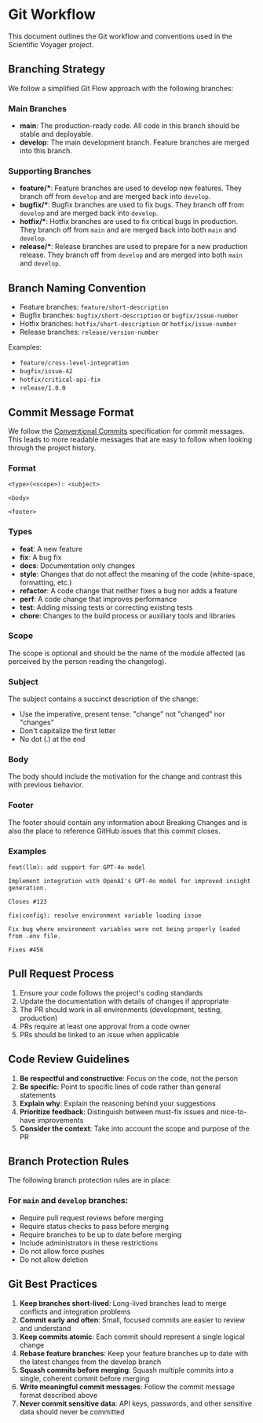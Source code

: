 # Git Workflow

This document outlines the Git workflow and conventions used in the Scientific Voyager project.

## Branching Strategy

We follow a simplified Git Flow approach with the following branches:

### Main Branches

- **main**: The production-ready code. All code in this branch should be stable and deployable.
- **develop**: The main development branch. Feature branches are merged into this branch.

### Supporting Branches

- **feature/\***: Feature branches are used to develop new features. They branch off from `develop` and are merged back into `develop`.
- **bugfix/\***: Bugfix branches are used to fix bugs. They branch off from `develop` and are merged back into `develop`.
- **hotfix/\***: Hotfix branches are used to fix critical bugs in production. They branch off from `main` and are merged back into both `main` and `develop`.
- **release/\***: Release branches are used to prepare for a new production release. They branch off from `develop` and are merged into both `main` and `develop`.

## Branch Naming Convention

- Feature branches: `feature/short-description`
- Bugfix branches: `bugfix/short-description` or `bugfix/issue-number`
- Hotfix branches: `hotfix/short-description` or `hotfix/issue-number`
- Release branches: `release/version-number`

Examples:
- `feature/cross-level-integration`
- `bugfix/issue-42`
- `hotfix/critical-api-fix`
- `release/1.0.0`

## Commit Message Format

We follow the [Conventional Commits](https://www.conventionalcommits.org/) specification for commit messages. This leads to more readable messages that are easy to follow when looking through the project history.

### Format

```
<type>(<scope>): <subject>

<body>

<footer>
```

### Types

- **feat**: A new feature
- **fix**: A bug fix
- **docs**: Documentation only changes
- **style**: Changes that do not affect the meaning of the code (white-space, formatting, etc.)
- **refactor**: A code change that neither fixes a bug nor adds a feature
- **perf**: A code change that improves performance
- **test**: Adding missing tests or correcting existing tests
- **chore**: Changes to the build process or auxiliary tools and libraries

### Scope

The scope is optional and should be the name of the module affected (as perceived by the person reading the changelog).

### Subject

The subject contains a succinct description of the change:
- Use the imperative, present tense: "change" not "changed" nor "changes"
- Don't capitalize the first letter
- No dot (.) at the end

### Body

The body should include the motivation for the change and contrast this with previous behavior.

### Footer

The footer should contain any information about Breaking Changes and is also the place to reference GitHub issues that this commit closes.

### Examples

```
feat(llm): add support for GPT-4o model

Implement integration with OpenAI's GPT-4o model for improved insight generation.

Closes #123
```

```
fix(config): resolve environment variable loading issue

Fix bug where environment variables were not being properly loaded from .env file.

Fixes #456
```

## Pull Request Process

1. Ensure your code follows the project's coding standards
2. Update the documentation with details of changes if appropriate
3. The PR should work in all environments (development, testing, production)
4. PRs require at least one approval from a code owner
5. PRs should be linked to an issue when applicable

## Code Review Guidelines

1. **Be respectful and constructive**: Focus on the code, not the person
2. **Be specific**: Point to specific lines of code rather than general statements
3. **Explain why**: Explain the reasoning behind your suggestions
4. **Prioritize feedback**: Distinguish between must-fix issues and nice-to-have improvements
5. **Consider the context**: Take into account the scope and purpose of the PR

## Branch Protection Rules

The following branch protection rules are in place:

### For `main` and `develop` branches:

- Require pull request reviews before merging
- Require status checks to pass before merging
- Require branches to be up to date before merging
- Include administrators in these restrictions
- Do not allow force pushes
- Do not allow deletion

## Git Best Practices

1. **Keep branches short-lived**: Long-lived branches lead to merge conflicts and integration problems
2. **Commit early and often**: Small, focused commits are easier to review and understand
3. **Keep commits atomic**: Each commit should represent a single logical change
4. **Rebase feature branches**: Keep your feature branches up to date with the latest changes from the develop branch
5. **Squash commits before merging**: Squash multiple commits into a single, coherent commit before merging
6. **Write meaningful commit messages**: Follow the commit message format described above
7. **Never commit sensitive data**: API keys, passwords, and other sensitive data should never be committed
